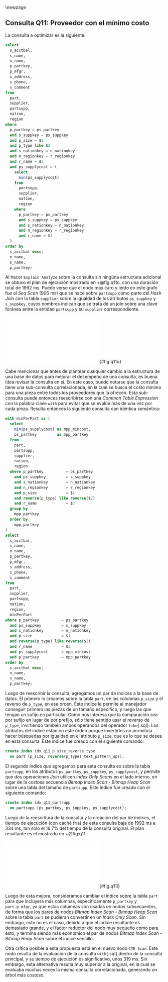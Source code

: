 \newpage

## Consulta Q11: Proveedor con el mínimo costo

La consulta a optimizar es la siguiente:

```sql
select
  s_acctbal,
  s_name,
  n_name,
  p_partkey,
  p_mfgr,
  s_address,
  s_phone,
  s_comment
from
  part,
  supplier,
  partsupp,
  nation,
  region
where
  p_partkey = ps_partkey
  and s_suppkey = ps_suppkey
  and p_size = $1
  and p_type like $2
  and s_nationkey = n_nationkey
  and n_regionkey = r_regionkey
  and r_name = $3
  and ps_supplycost = (
    select
      min(ps_supplycost)
    from
      partsupp,
      supplier,
      nation,
      region
    where
      p_partkey = ps_partkey
      and s_suppkey = ps_suppkey
      and s_nationkey = n_nationkey
      and n_regionkey = r_regionkey
      and r_name = $3
  )
order by
  s_acctbal desc,
  n_name,
  s_name,
  p_partkey;
```

Al hacer `Explain Analyze` sobre la consulta sin ningúna estructura adicional se
obtuvo el plan de ejecución mostrado en +@fig:q11o, con una duración total de
1992 ms. Puede verse que el nodo más caro y lento en este grafo fue el *Seq
Scan* (906 ms) que se hace sobre `partsupp` como parte del *Hash Join* con la
tabla `supplier` sobre la igualdad de los atributos `ps_suppkey` y `s_suppkey`,
cuyos nombres indican que se trata de un join sobre una clave foránea entre la
entidad `partsupp` y su `supplier` correspondiente.

![Árbol de ejecucion de la consulta Q11 original](img/plan_q11original.pdf){#fig:q11o}

Cabe mencionar que antes de plantear cualquier cambio a la estructura de una
base de datos para mejorar el desempeño de una consulta, es buena idea revisar
la consulta en sí. En este caso, puede notarse que la consulta tiene una
sub-consulta correlacionada, en la cual se busca el costo mínimo para una pieza
entre todos los proveedores que la ofrecen. Esta sub-consulta puede entonces
reescribirse con una *Common Table Expression* con la palabra clave `with` para
evitar que se evalúe más de una vez por cada pieza. Resulta entonces la
siguiente consulta con idéntica semántica:

```sql
with minPerPart as (
  select
    min(ps_supplycost) as mpp_mincost,
    ps_partkey         as mpp_partkey
  from
    part,
    partsupp,
    supplier,
    nation,
    region
  where p_partkey          = ps_partkey
    and ps_suppkey         = s_suppkey
    and s_nationkey        = n_nationkey
    and n_regionkey        = r_regionkey
    and p_size             = $1
    and reverse(p_type) like reverse($2)
    and r_name             = $3
  group by
    mpp_partkey
  order by
    mpp_partkey
)
select
  s_acctbal,
  s_name,
  n_name,
  p_partkey,
  p_mfgr,
  s_address,
  s_phone,
  s_comment
from
  part,
  supplier,
  partsupp,
  nation,
  region,
  minPerPart
where p_partkey          = ps_partkey
  and ps_suppkey         = s_suppkey
  and s_nationkey        = n_nationkey
  and p_size             = $1
  and reverse(p_type) like reverse($2)
  and r_name             = $3
  and ps_supplycost      = mpp_mincost
  and p_partkey          = mpp_partkey
order by
  s_acctbal desc,
  n_name,
  s_name,
  p_partkey;

```

Luego de reescribir la consulta, agregamos un par de índices a la base de datos.
El primero lo creamos sobre la tabla `part`, en las columnas `p_size` y el
reverso de `p_type`, en ese órden. Éste índice le permite al manejador conseguir
primero las piezas de un tamaño específico, y luego las que tengan un sufijo en
particular. Como nos interesa que la comparación sea por sufijo en lugar de por
prefijo, sólo tiene sentido usar el reverso de `p_type`, invirtiendo también
ambos operandos del operador `like`{.sql}. Los atributos del índice están en
este órden porque invertirlos no permitiría hacer búsquedas por igualdad en el
atributo `p_size`, que es lo que se desea en esta consulta. Este índice fue
creado con el siguiente comando:

```sql
create index idx_q11_p_size_reverse_type
  on part (p_size, reverse(p_type) text_pattern_ops);
```

El segundo índice que agregamos para esta consulta es sobre la tabla `partsupp`,
en los atributos `ps_partkey`, `ps_suppkey`, `ps_supplycost`, y permite que dos
operaciones *Join* utilicen *Index Only Scan*s en el lado interno, en lugar de
la costosa secuencia *Bitmap Index Scan - Bitmap Heap Scan* sobre una tabla del
tamaño de `partsupp`. Este índice fue creado con el siguiente comando:

```sql
create index idx_q11_partsupp
  on partsupp (ps_partkey, ps_suppkey, ps_supplycost);
```

Luego de la reescritura de la consulta y la creación del par de índices, el
tiempo de ejecución (con caché fría) de esta consulta baja de 1992 ms a 334 ms,
tan sólo el 16.7% del tiempo de la consulta original. El plan resultante es el
mostrado en +@fig:q11i.

![Árbol de ejecucion de la consulta Q11 modificada, con índices](img/plan_q11improved.pdf){#fig:q11i}

Luego de esta mejora, consideramos cambiar el índice sobre la tabla `part` para
que incluyera más columnas, específicamente `p_partkey` y `part.p_mfgr`, ya que
estas columnas son usadas en nodos subsecuentes, de forma que los pares de nodos
*Bitmap Index Scan - Bitmap Heap Scan* sobre la tabla `part` se pudieran
convertir en un *Index Only Scan*. Sin embargo,  este no es el caso, debido a
que el índice resultante es demasiado grande, y el factor reductor del nodo muy
pequeño como para esto, y termina siendo más económico el par de nodos *Bitmap
Index Scan - Bitmap Heap Scan* sobre el índice sencillo.

Otra crítica posible a esta propuesta está en el nuevo nodo `CTE Scan`. Este
nodo resulta de la evaluación de la consulta `with`{.sql} dentro de la
consulta principal, y su tiempo de ejecución es significativo, unos 319 ms.
Sin embargo, esta alternativa resulta muy superior a la original, en la cual
se evaluaba muchas veces la misma consulta correlacionada, generando un árbol
más costoso.
